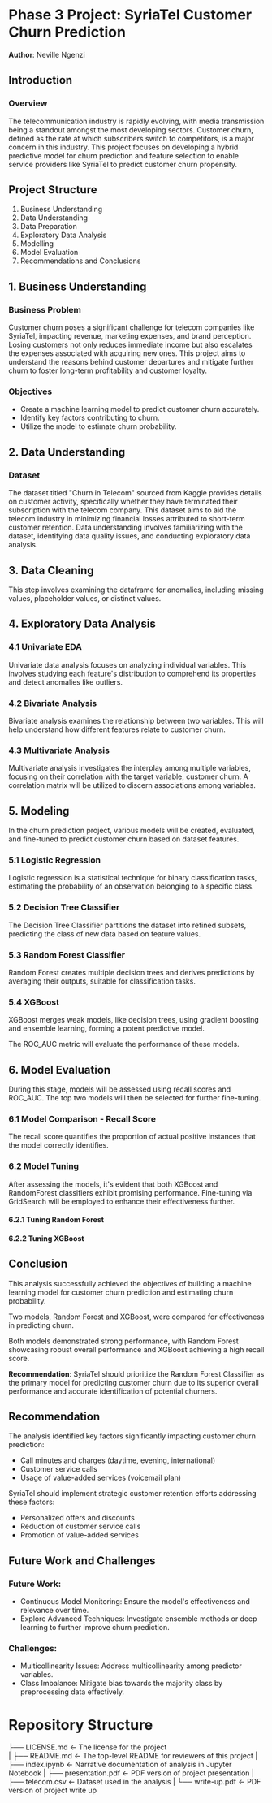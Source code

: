 # Phase 3 Project: SyriaTel Customer Churn Prediction

**Author**: Neville Ngenzi

## Introduction

### Overview
The telecommunication industry is rapidly evolving, with media transmission being a standout amongst the most developing sectors. Customer churn, defined as the rate at which subscribers switch to competitors, is a major concern in this industry. This project focuses on developing a hybrid predictive model for churn prediction and feature selection to enable service providers like SyriaTel to predict customer churn propensity.

## Project Structure

1. Business Understanding
2. Data Understanding
3. Data Preparation
4. Exploratory Data Analysis
5. Modelling
6. Model Evaluation
7. Recommendations and Conclusions

## 1. Business Understanding

### Business Problem
Customer churn poses a significant challenge for telecom companies like SyriaTel, impacting revenue, marketing expenses, and brand perception. Losing customers not only reduces immediate income but also escalates the expenses associated with acquiring new ones. This project aims to understand the reasons behind customer departures and mitigate further churn to foster long-term profitability and customer loyalty.

### Objectives
- Create a machine learning model to predict customer churn accurately.
- Identify key factors contributing to churn.
- Utilize the model to estimate churn probability.

## 2. Data Understanding

### Dataset
The dataset titled "Churn in Telecom" sourced from Kaggle provides details on customer activity, specifically whether they have terminated their subscription with the telecom company. This dataset aims to aid the telecom industry in minimizing financial losses attributed to short-term customer retention. Data understanding involves familiarizing with the dataset, identifying data quality issues, and conducting exploratory data analysis.

## 3. Data Cleaning

This step involves examining the dataframe for anomalies, including missing values, placeholder values, or distinct values.

## 4. Exploratory Data Analysis

### 4.1 Univariate EDA

Univariate data analysis focuses on analyzing individual variables. This involves studying each feature's distribution to comprehend its properties and detect anomalies like outliers.

### 4.2 Bivariate Analysis

Bivariate analysis examines the relationship between two variables. This will help understand how different features relate to customer churn.

### 4.3 Multivariate Analysis

Multivariate analysis investigates the interplay among multiple variables, focusing on their correlation with the target variable, customer churn. A correlation matrix will be utilized to discern associations among variables.

## 5. Modeling

In the churn prediction project, various models will be created, evaluated, and fine-tuned to predict customer churn based on dataset features.

### 5.1 Logistic Regression

Logistic regression is a statistical technique for binary classification tasks, estimating the probability of an observation belonging to a specific class.

### 5.2 Decision Tree Classifier

The Decision Tree Classifier partitions the dataset into refined subsets, predicting the class of new data based on feature values.

### 5.3 Random Forest Classifier

Random Forest creates multiple decision trees and derives predictions by averaging their outputs, suitable for classification tasks.

### 5.4 XGBoost

XGBoost merges weak models, like decision trees, using gradient boosting and ensemble learning, forming a potent predictive model.

The ROC_AUC metric will evaluate the performance of these models.

## 6. Model Evaluation

During this stage, models will be assessed using recall scores and ROC_AUC. The top two models will then be selected for further fine-tuning.

### 6.1 Model Comparison - Recall Score

The recall score quantifies the proportion of actual positive instances that the model correctly identifies.

### 6.2 Model Tuning

After assessing the models, it's evident that both XGBoost and RandomForest classifiers exhibit promising performance. Fine-tuning via GridSearch will be employed to enhance their effectiveness further.

#### 6.2.1 Tuning Random Forest

#### 6.2.2 Tuning XGBoost

## Conclusion

This analysis successfully achieved the objectives of building a machine learning model for customer churn prediction and estimating churn probability. 

Two models, Random Forest and XGBoost, were compared for effectiveness in predicting churn. 

Both models demonstrated strong performance, with Random Forest showcasing robust overall performance and XGBoost achieving a high recall score.

**Recommendation**: SyriaTel should prioritize the Random Forest Classifier as the primary model for predicting customer churn due to its superior overall performance and accurate identification of potential churners.

## Recommendation

The analysis identified key factors significantly impacting customer churn prediction:

- Call minutes and charges (daytime, evening, international)
- Customer service calls
- Usage of value-added services (voicemail plan)

SyriaTel should implement strategic customer retention efforts addressing these factors:

- Personalized offers and discounts
- Reduction of customer service calls
- Promotion of value-added services

## Future Work and Challenges

### Future Work:

- Continuous Model Monitoring: Ensure the model's effectiveness and relevance over time.
- Explore Advanced Techniques: Investigate ensemble methods or deep learning to further improve churn prediction.

### Challenges:

- Multicollinearity Issues: Address multicollinearity among predictor variables.
- Class Imbalance: Mitigate bias towards the majority class by preprocessing data effectively.

# Repository Structure

├── LICENSE.md                           <- The license for the project                    
|
├── README.md                            <- The top-level README for reviewers of this project
|
├── index.ipynb                          <- Narrative documentation of analysis in Jupyter Notebook
|
├── presentation.pdf                     <- PDF version of project presentation
|
├── telecom.csv                          <- Dataset used in the analysis 
|
└── write-up.pdf                         <- PDF version of project write up
     